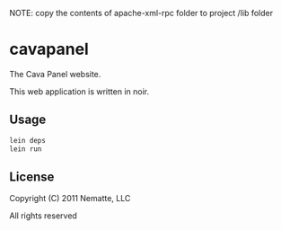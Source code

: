 NOTE: copy the contents of apache-xml-rpc folder to project /lib folder

# cavapanel

The Cava Panel website.

This web application is written in noir.

## Usage

```bash
lein deps
lein run
```

## License

Copyright (C) 2011 Nematte, LLC

All rights reserved


